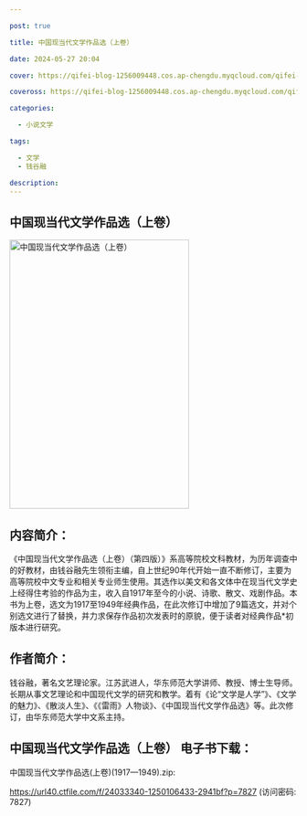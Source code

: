 ```yaml
---

post: true

title: 中国现当代文学作品选（上卷）

date: 2024-05-27 20:04

cover: https://qifei-blog-1256009448.cos.ap-chengdu.myqcloud.com/qifei-blog/6618f6c168eb935713618d6b.jpg

coveross: https://qifei-blog-1256009448.cos.ap-chengdu.myqcloud.com/qifei-blog/6618f6c168eb935713618d6b.jpg

categories:

  - 小说文学

tags:

  - 文学
  - 钱谷融

description:
---
```


## 中国现当代文学作品选（上卷）
<img alt="中国现当代文学作品选（上卷） " class="aligncenter loaded" data-was-processed="true" decoding="async" fetchpriority="high" height="471" src="https://qifei-blog-1256009448.cos.ap-chengdu.myqcloud.com/qifei-blog/6618f6c168eb935713618d6b.jpg" style="cursor: zoom-in;" width="314"/>

## 内容简介：

《中国现当代文学作品选（上卷）（第四版）》系高等院校文科教材，为历年调查中的好教材，由钱谷融先生领衔主编，自上世纪90年代开始一直不断修订，主要为高等院校中文专业和相关专业师生使用。其选作以美文和各文体中在现当代文学史上经得住考验的作品为主，收入自1917年至今的小说、诗歌、散文、戏剧作品。本书为上卷，选文为1917至1949年经典作品，在此次修订中增加了9篇选文，并对个别选文进行了替换，并力求保存作品初次发表时的原貌，便于读者对经典作品*初版本进行研究。

## 作者简介：

钱谷融，著名文艺理论家。江苏武进人，华东师范大学讲师、教授、博士生导师。长期从事文艺理论和中国现代文学的研究和教学。着有《论“文学是人学”》、《文学的魅力》、《散淡人生》、《《雷雨》人物谈》、《中国现当代文学作品选》等。此次修订，由华东师范大学中文系主持。

## 中国现当代文学作品选（上卷） 电子书下载：
中国现当代文学作品选(上卷)(1917—1949).zip: 

https://url40.ctfile.com/f/24033340-1250106433-2941bf?p=7827 (访问密码: 7827)
